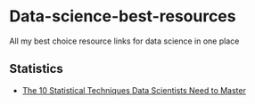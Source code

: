 # Data-science-best-resources
All my best choice resource links for data science in one place

## Statistics
* [The 10 Statistical Techniques Data Scientists Need to Master](https://medium.com/cracking-the-data-science-interview/the-10-statistical-techniques-data-scientists-need-to-master-1ef6dbd531f7)
